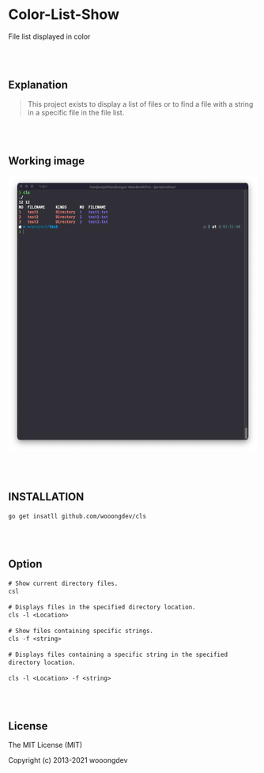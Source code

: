 # Color-List-Show
File list displayed in color

<br><br>

## Explanation
> This project exists to display a list of files or to find a file with a string in a specific file in the file list.


<br><br>

## Working image
![screenshot](./image/workingimage.png)



<br><br>

## INSTALLATION


```
go get insatll github.com/wooongdev/cls
```
<br><br>






## Option


```shell
# Show current directory files.
csl

# Displays files in the specified directory location.
cls -l <Location>

# Show files containing specific strings.
cls -f <string>

# Displays files containing a specific string in the specified directory location.

cls -l <Location> -f <string>
```

<br><br>
## License
The MIT License (MIT)

Copyright (c) 2013-2021 wooongdev

